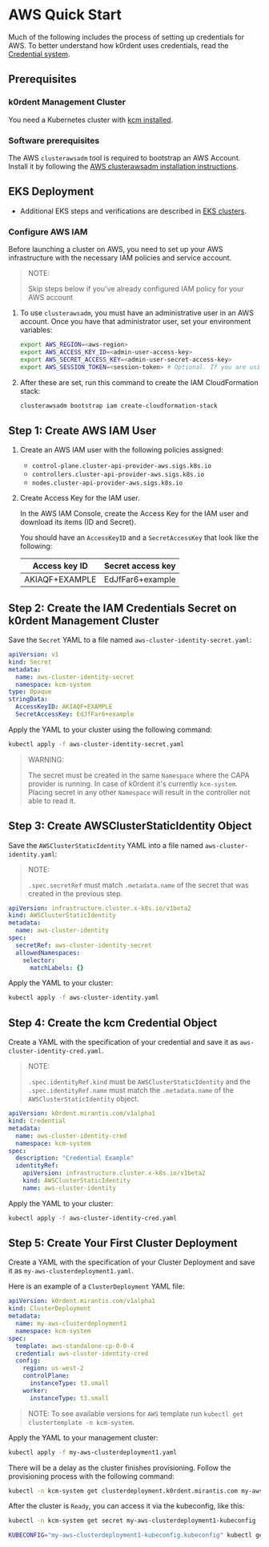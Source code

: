# AWS Quick Start

Much of the following includes the process of setting up credentials for AWS.
To better understand how k0rdent uses credentials, read the
[Credential system](../credential/main.md).

## Prerequisites

### k0rdent Management Cluster

You need a Kubernetes cluster with [kcm installed](installation.md).

### Software prerequisites

The AWS `clusterawsadm` tool is required to bootstrap an AWS Account. Install it
by following the [AWS clusterawsadm installation instructions](https://github.com/kubernetes-sigs/cluster-api-provider-aws?tab=readme-ov-file#clusterawsadm).

## EKS Deployment

- Additional EKS steps and verifications are described in [EKS clusters](../clustertemplates/aws/template-parameters.md#eks-templates).

### Configure AWS IAM

Before launching a cluster on AWS, you need to set up your AWS infrastructure
with the necessary IAM policies and service account.

> NOTE:
> 
> Skip steps below if you've already configured IAM policy for your AWS account

1. To use `clusterawsadm`, you must have an administrative user in an AWS
   account. Once you have that administrator user, set your environment
   variables:

    ```bash
    export AWS_REGION=<aws-region>
    export AWS_ACCESS_KEY_ID=<admin-user-access-key>
    export AWS_SECRET_ACCESS_KEY=<admin-user-secret-access-key>
    export AWS_SESSION_TOKEN=<session-token> # Optional. If you are using Multi-Factor Auth.
    ```

2. After these are set, run this command to create the IAM CloudFormation stack:

    ```bash
    clusterawsadm bootstrap iam create-cloudformation-stack
    ```

## Step 1: Create AWS IAM User

1. Create an AWS IAM user with the following policies assigned:

    - `control-plane.cluster-api-provider-aws.sigs.k8s.io`
    - `controllers.cluster-api-provider-aws.sigs.k8s.io`
    - `nodes.cluster-api-provider-aws.sigs.k8s.io`

2. Create Access Key for the IAM user.

    In the AWS IAM Console, create the Access Key for the IAM user and download
    its items (ID and Secret).

    You should have an `AccessKeyID` and a `SecretAccessKey` that look like the
    following:

    | Access key ID      | Secret access key   |
    |--------------------|---------------------|
    | AKIAQF+EXAMPLE     | EdJfFar6+example    |

## Step 2: Create the IAM Credentials Secret on k0rdent Management Cluster

Save the `Secret` YAML to a file named `aws-cluster-identity-secret.yaml`:

```yaml
apiVersion: v1
kind: Secret
metadata:
  name: aws-cluster-identity-secret
  namespace: kcm-system
type: Opaque
stringData:
  AccessKeyID: AKIAQF+EXAMPLE
  SecretAccessKey: EdJfFar6+example
```

Apply the YAML to your cluster using the following command:

```bash
kubectl apply -f aws-cluster-identity-secret.yaml
```

> WARNING:
> 
> The secret must be created in the same `Namespace` where the CAPA provider is
> running. In case of k0rdent it's currently `kcm-system`. Placing secret in
> any other `Namespace` will result in the controller not able to read it.

## Step 3: Create AWSClusterStaticIdentity Object

Save the `AWSClusterStaticIdentity` YAML into a file named
`aws-cluster-identity.yaml`:

> NOTE:
> 
> `.spec.secretRef` must match `.metadata.name` of the secret that was created in
> the previous step.

```yaml
apiVersion: infrastructure.cluster.x-k8s.io/v1beta2
kind: AWSClusterStaticIdentity
metadata:
  name: aws-cluster-identity
spec:
  secretRef: aws-cluster-identity-secret
  allowedNamespaces:
    selector:
      matchLabels: {}
```

Apply the YAML to your cluster:

```bash
kubectl apply -f aws-cluster-identity.yaml
```

## Step 4: Create the kcm Credential Object

Create a YAML with the specification of your credential and save it as
`aws-cluster-identity-cred.yaml`.

> NOTE:
> 
> `.spec.identityRef.kind` must be `AWSClusterStaticIdentity` and the
> `.spec.identityRef.name` must match the `.metadata.name` of the
> `AWSClusterStaticIdentity` object.

```yaml
apiVersion: k0rdent.mirantis.com/v1alpha1
kind: Credential
metadata:
  name: aws-cluster-identity-cred
  namespace: kcm-system
spec:
  description: "Credential Example"
  identityRef:
    apiVersion: infrastructure.cluster.x-k8s.io/v1beta2
    kind: AWSClusterStaticIdentity
    name: aws-cluster-identity
```

Apply the YAML to your cluster:

```bash
kubectl apply -f aws-cluster-identity-cred.yaml
```

## Step 5: Create Your First Cluster Deployment

Create a YAML with the specification of your Cluster Deployment and save it as
`my-aws-clusterdeployment1.yaml`.

Here is an example of a `ClusterDeployment` YAML file:

```yaml
apiVersion: k0rdent.mirantis.com/v1alpha1
kind: ClusterDeployment
metadata:
  name: my-aws-clusterdeployment1
  namespace: kcm-system
spec:
  template: aws-standalone-cp-0-0-4
  credential: aws-cluster-identity-cred
  config:
    region: us-west-2
    controlPlane:
      instanceType: t3.small
    worker:
      instanceType: t3.small
```

> NOTE:
> To see available versions for `AWS` template run `kubectl get clustertemplate -n kcm-system`.
>

Apply the YAML to your management cluster:

```bash
kubectl apply -f my-aws-clusterdeployment1.yaml
```

There will be a delay as the cluster finishes provisioning. Follow the
provisioning process with the following command:

```bash
kubectl -n kcm-system get clusterdeployment.k0rdent.mirantis.com my-aws-clusterdeployment1 --watch
```

After the cluster is `Ready`, you can access it via the kubeconfig, like this:

```bash
kubectl -n kcm-system get secret my-aws-clusterdeployment1-kubeconfig -o jsonpath='{.data.value}' | base64 -d > my-aws-clusterdeployment1-kubeconfig.kubeconfig
```

```bash
KUBECONFIG="my-aws-clusterdeployment1-kubeconfig.kubeconfig" kubectl get pods -A
```
